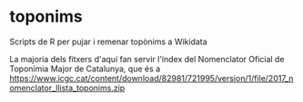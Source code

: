 # toponims
Scripts de R per pujar i remenar topònims a Wikidata

La majoria dels fitxers d'aquí fan servir l'índex del Nomenclator Oficial de Toponímia Major de Catalunya, que és a https://www.icgc.cat/content/download/82981/721995/version/1/file/2017_nomenclator_llista_toponims.zip
